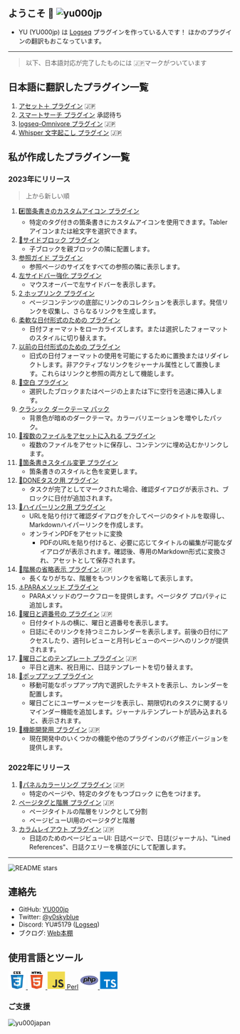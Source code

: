 ## ようこそ 👋 <img src="https://komarev.com/ghpvc/?username=yu000jp&label=Profile%20views&color=0e75b6&style=flat" alt="yu000jp" />

- YU (YU000jp) は [Logseq](https://github.com/logseq) プラグインを作っている人です！ ほかのプラグインの翻訳もおこなっています。

---

> 以下、日本語対応が完了したものには 🇯🇵マークがついています

## 日本語に翻訳したプラグイン一覧

1. [アセット＋ プラグイン](https://github.com/xyhp915/logseq-assets-plus) 🇯🇵
2. [スマートサーチ プラグイン](https://github.com/YU000jp/logseq-plugin-smartsearch) 承認待ち
3. [logseq-Omnivore プラグイン](https://github.com/YU000jp/logseq-omnivore) 🇯🇵
4. [Whisper 文字起こし プラグイン](https://github.com/usoonees/logseq-plugin-whisper-subtitles) 🇯🇵

## 私が作成したプラグイン一覧

### 2023年にリリース
> 上から新しい順

1. [#️⃣箇条書きのカスタムアイコン プラグイン](https://github.com/YU000jp/logseq-plugin-bullet-point-custom-icon)
   - 特定のタグ付きの箇条書きにカスタムアイコンを使用できます。Tablerアイコンまたは絵文字を選択できます。
1. [🥦サイドブロック プラグイン](https://github.com/YU000jp/logseq-plugin-side-block)
   - 子ブロックを親ブロックの隣に配置します。
1. [参照ガイド プラグイン](https://github.com/YU000jp/logseq-plugin-reference-guide)
   - 参照ページのサイズをすべての参照の隣に表示します。
1. [左サイドバー強化 プラグイン](https://github.com/YU000jp/logseq-plugin-left-sidebar-enhance)
   - マウスオーバーで左サイドバーを表示します。
1. [2 ホップリンク プラグイン](https://github.com/YU000jp/logseq-plugin-two-hop-link)
   - ページコンテンツの底部にリンクのコレクションを表示します。発信リンクを収集し、さらなるリンクを生成します。
1. [柔軟な日付形式のための プラグイン](https://github.com/YU000jp/logseq-plugin-flex-date-format)
   - 日付フォーマットをローカライズします。または選択したフォーマットのスタイルに切り替えます。
1. [以前の日付形式のための プラグイン](https://github.com/YU000jp/logseq-plugin-legacy-date-format)
   - 旧式の日付フォーマットの使用を可能にするために置換またはリダイレクトします。非アクティブなリンクをジャーナル属性として置換します。これらはリンクと参照の両方として機能します。
1. [🦢空白 プラグイン](https://github.com/YU000jp/logseq-plugin-blank-line)
   - 選択したブロックまたはページの上または下に空行を迅速に挿入します。
1. [クラシック ダークテーマ パック](https://github.com/YU000jp/logseq-theme-classic-dark-theme-pack)
   - 背景色が暗めのダークテーマ。カラーバリエーションを増やしたパック。
1. [📂複数のファイルをアセットに入れる プラグイン](https://github.com/YU000jp/logseq-plugin-multiple-assets)
   - 複数のファイルをアセットに保存し、コンテンツに埋め込むかリンクします。
1. [🔷箇条書きスタイル変更 プラグイン](https://github.com/YU000jp/logseq-plugin-bullet-point-style)
   - 箇条書きのスタイルと色を変更します。
1. [💪DONEタスク用 プラグイン](https://github.com/YU000jp/logseq-plugin-confirmation-done-task)
   - タスクが完了としてマークされた場合、確認ダイアログが表示され、ブロックに日付が追加されます。
1. [🔗ハイパーリンク用 プラグイン](https://github.com/YU000jp/logseq-plugin-confirmation-hyperlink)
   - URLを貼り付けて確認ダイアログを介してページのタイトルを取得し、Markdownハイパーリンクを作成します。
   - オンラインPDFをアセットに変換
     - PDFのURLを貼り付けると、必要に応じてタイトルの編集が可能なダイアログが表示されます。確認後、専用のMarkdown形式に変換され、アセットとして保存されます。
1. [🍰階層の省略表示 プラグイン](https://github.com/YU000jp/logseq-plugin-short-namespaces) 🇯🇵
   - 長くなりがちな、階層をもつリンクを省略して表示します。
1. [⚓PARAメソッド プラグイン](https://github.com/YU000jp/logseq-plugin-quickly-para-method)
   - PARAメソッドのワークフローを提供します。ページタグ プロパティに追加します。
1. [📆曜日と週番号の プラグイン](https://github.com/YU000jp/logseq-plugin-show-weekday-and-week-number) 🇯🇵
     - 日付タイトルの横に、曜日と週番号を表示します。
     - 日誌にそのリンクを持つミニカレンダーを表示します。前後の日付にアクセスしたり、週刊レビューと月刊レビューのページへのリンクが提供されます。
1. [🛌曜日ごとのテンプレート プラグイン](https://github.com/YU000jp/logseq-plugin-weekdays-and-weekends) 🇯🇵
   - 平日と週末、祝日用に、日誌テンプレートを切り替えます。
1. [📍ポップアップ プラグイン](https://github.com/YU000jp/logseq-plugin-sticky-popup)
   - 移動可能なポップアップ内で選択したテキストを表示し、カレンダーを配置します。
   - 曜日ごとにユーザーメッセージを表示し、期限切れのタスクに関するリマインダー機能を追加します。ジャーナルテンプレートが読み込まれると、表示されます。
1. [🌱機能開発用 プラグイン](https://github.com/YU000jp/logseq-plugin-some-menu-extender) 🇯🇵
   - 現在開発中のいくつかの機能や他のプラグインのバグ修正バージョンを提供します。

### 2022年にリリース

1. 🎨[パネルカラーリング プラグイン](https://github.com/YU000jp/logseq-plugin-panel-coloring) 🇯🇵
   - 特定のページや、特定のタグをもつブロック に色をつけます。
1. [ページタグと階層 プラグイン](https://github.com/YU000jp/logseq-page-tags-and-hierarchy) 🇯🇵
   - ページタイトルの階層をリンクとして分割
   -  ページビューUI用のページタグと階層
1. [カラムレイアウト プラグイン](https://github.com/YU000jp/Logseq-column-Layout) 🇯🇵
   - 日誌のためのページビューUI: 日誌ページで、日誌(ジャーナル)、"Lined References"、日誌クエリーを横並びにして配置します。

---

![README stars](https://github-readme-stats.vercel.app/api?username=YU000jp&theme=graywhite)

## 連絡先
* GitHub: [YU000jp](https://github.com/YU000jp)
* Twitter: [@y0skyblue](https://twitter.com/y0skyblue)
* Discord: YU#5179 ([Logseq](https://discord.gg/logseq))
* ブクログ: [Web本棚](https://booklog.jp/users/p510hv)

## 使用言語とツール
<p align="left"> <a href="https://www.w3schools.com/css/" target="_blank" rel="noreferrer" title="CSS3"><img src="https://raw.githubusercontent.com/devicons/devicon/master/icons/css3/css3-original-wordmark.svg" alt="css3" width="40" height="40"/> </a> <a href="https://www.w3.org/html/" target="_blank" rel="noreferrer" title="HTML5"> <img src="https://raw.githubusercontent.com/devicons/devicon/master/icons/html5/html5-original-wordmark.svg" alt="html5" width="40" height="40"/> </a> <a href="https://developer.mozilla.org/en-US/docs/Web/JavaScript" target="_blank" rel="noreferrer" title="JavaScript"> <img src="https://raw.githubusercontent.com/devicons/devicon/master/icons/javascript/javascript-original.svg" alt="javascript" width="40" height="40"/> </a> <a href="https://www.perl.org/" target="_blank" rel="noreferrer" title="Perl"> Perl</a> <a href="https://www.php.net" target="_blank" rel="noreferrer" title="PHP"> <img src="https://raw.githubusercontent.com/devicons/devicon/master/icons/php/php-original.svg" alt="php" width="40" height="40"/> </a> <a href="https://www.typescriptlang.org/" target="_blank" rel="noreferrer" title="TypeScript"> <img src="https://raw.githubusercontent.com/devicons/devicon/master/icons/typescript/typescript-original.svg" alt="typescript" width="40" height="40"/> </a> </p>

### ご支援
<p><a href="https://www.buymeacoffee.com/yu000japan" title="Buy me a coffee"> <img align="left" src="https://cdn.buymeacoffee.com/buttons/v2/default-yellow.png" height="50" width="210" alt="yu000japan" /></a></p><br><br>
